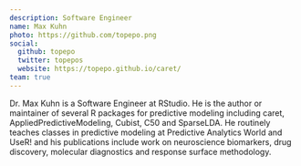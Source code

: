 ```yaml
---
description: Software Engineer
name: Max Kuhn
photo: https://github.com/topepo.png
social:
  github: topepo
  twitter: topepos
  website: https://topepo.github.io/caret/
team: true
---
```





Dr. Max Kuhn is a Software Engineer at RStudio. He is the author or maintainer of several R packages for predictive modeling including caret, AppliedPredictiveModeling, Cubist, C50 and SparseLDA. He routinely teaches classes in predictive modeling at Predictive Analytics World and UseR! and his publications include work on neuroscience biomarkers, drug discovery, molecular diagnostics and response surface methodology.
